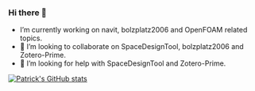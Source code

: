 ### Hi there 👋
- I’m currently working on navit, bolzplatz2006 and OpenFOAM related topics.
- 👯 I’m looking to collaborate on SpaceDesignTool, bolzplatz2006 and Zotero-Prime.
- 🤔 I’m looking for help with SpaceDesignTool and Zotero-Prime.

[![Patrick's GitHub stats](https://github-readme-stats.vercel.app/api?username=hoehnp)](https://github.com/anuraghazra/github-readme-stats)
<!--
**hoehnp/hoehnp** is a ✨ _special_ ✨ repository because its `README.md` (this file) appears on your GitHub profile.

Here are some ideas to get you started:

- I’m currently working on navit, bolzplatz2006 and OpenFOAM related topics.
- 🌱 I’m currently learning ...
- I’m looking to collaborate on SpaceDesignTool and Zotero-Prime.
- I’m looking for help with SpaceDesignTool and Zotero-Prime.
- 💬 Ask me about ...
- 📫 How to reach me: ...
- 😄 Pronouns: ...
- ⚡ Fun fact: ...
-->

